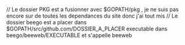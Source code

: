 // Le dossier PKG est a fusionner avec $GOPATH/pkg , je ne suis pas encore sur de toutes les dependances du site donc j'ai tout mis
// Le dossier beego est a placer dans $GOPATH/src/github.com/DOSSIER_A_PLACER
executable dans beego/beeweb/EXECUTABLE et s'appelle beeweb